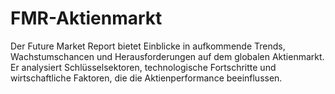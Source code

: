 # FMR-Aktienmarkt
Der Future Market Report bietet Einblicke in aufkommende Trends, Wachstumschancen und Herausforderungen auf dem globalen Aktienmarkt. Er analysiert Schlüsselsektoren, technologische Fortschritte und wirtschaftliche Faktoren, die die Aktienperformance beeinflussen.
